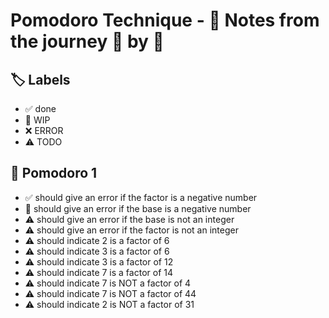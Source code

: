 # Pomodoro Technique - 📝 Notes from the journey 🍅 by 🍅


## 🏷️ Labels

- ✅ done
- 🚧 WIP
- ❌ ERROR
- ⚠ TODO

## 🍅 Pomodoro 1

- ✅ should give an error if the factor is a negative number
- 🚧 should give an error if the base is a negative number
- ⚠ should give an error if the base is not an integer
- ⚠ should give an error if the factor is not an integer
- ⚠ should indicate 2 is a factor of 6
- ⚠ should indicate 3 is a factor of 6
- ⚠ should indicate 3 is a factor of 12
- ⚠ should indicate 7 is a factor of 14
- ⚠ should indicate 7 is NOT a factor of 4
- ⚠ should indicate 7 is NOT a factor of 44
- ⚠ should indicate 2 is NOT a factor of 31
